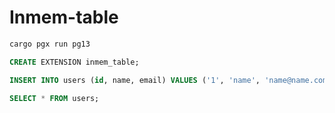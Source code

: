 # Inmem-table

```bash
cargo pgx run pg13
```

```sql
CREATE EXTENSION inmem_table;

INSERT INTO users (id, name, email) VALUES ('1', 'name', 'name@name.com');

SELECT * FROM users;
```
